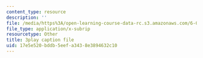 ```yaml
---
content_type: resource
description: ''
file: /media/https%3A/open-learning-course-data-rc.s3.amazonaws.com/6-0001-introduction-to-computer-science-and-programming-in-python-fall-2016/17e5e520bddb5eefa3438e3894632c10_zYVWQpCitKQ.srt
file_type: application/x-subrip
resourcetype: Other
title: 3play caption file
uid: 17e5e520-bddb-5eef-a343-8e3894632c10
---
```

